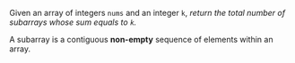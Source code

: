 Given an array of integers <code>nums</code> and an integer <code>k</code>, <em>return the total number of subarrays whose sum equals to <code>k</code>.</em>

A subarray is a contiguous <strong>non-empty</strong> sequence of elements within an array.
